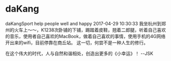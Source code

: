 # daKang
daKangSport help people well and happy
2017-04-29 10:30:33
我坐杭州到郑州的火车上～～，K1238次卧铺的下铺，踢踏着皮鞋，翘着二郎腿，听着自己喜欢的音乐，使用者自己喜欢的MacBook，做着自己喜欢的事情，使用手机的4G网络开出来的wifi，目前停靠在商丘站。
这一切，何尝不是一种人生的修行。

在这个伟大的时代，人与自然和谐相处，创造出更多的《小幸运》！
--JSK
